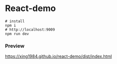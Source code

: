 # React-demo

```
# install
npm i
# http://localhost:9009
npm run dev
```

### Preview

https://xing1984.github.io/react-demo/dist/index.html
